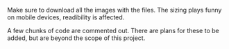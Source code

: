 Make sure to download all the images with the files. The sizing plays funny on mobile devices, readibility is affected.

A few chunks of code are commented out. There are plans for these to be added, but are beyond the scope of this project.
